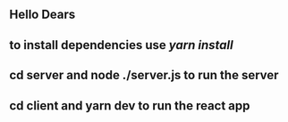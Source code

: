 ## Hello Dears ##

## to install dependencies use *yarn install* ##

## cd server and node ./server.js to run the server ##

## cd client and yarn dev to run the react app ##


